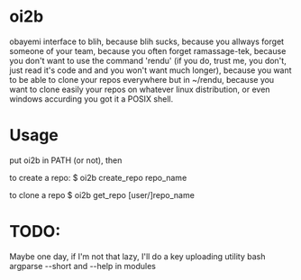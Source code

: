 oi2b
====


obayemi interface to blih, because blih sucks, because you allways forget
someone of your team, because you often forget ramassage-tek, because you
don't want to use the command 'rendu' (if you do, trust me, you don't, just
read it's code and and you won't want much longer), because you
want to be able to clone your repos everywhere but in ~/rendu, because you
want to clone easily your repos on whatever linux distribution, or even
windows accurding you got it a POSIX shell.


# Usage
put oi2b in PATH (or not), then

to create a repo:
	$ oi2b create_repo repo_name

to clone a repo
	$ oi2b get_repo [user/]repo_name


# TODO:
Maybe one day, if I'm not that lazy, I'll do a key uploading utility
bash argparse --short and --help in modules
